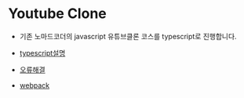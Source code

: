 # Youtube Clone

- 기존 노마드코더의 javascript 유튜브클론 코스를 typescript로 진행합니다.

- [typescript설명](./readme/typescript.md)
- [오류해결](./readme/errors.md)
- [webpack](./readme/webpack.md)
